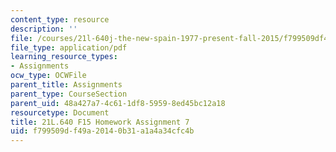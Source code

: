 ```yaml
---
content_type: resource
description: ''
file: /courses/21l-640j-the-new-spain-1977-present-fall-2015/f799509df49a20140b31a1a4a34cfc4b_MIT21L_640JF15_HW_ses7.pdf
file_type: application/pdf
learning_resource_types:
- Assignments
ocw_type: OCWFile
parent_title: Assignments
parent_type: CourseSection
parent_uid: 48a427a7-4c61-1df8-5959-8ed45bc12a18
resourcetype: Document
title: 21L.640 F15 Homework Assignment 7
uid: f799509d-f49a-2014-0b31-a1a4a34cfc4b
---
```

